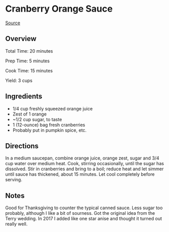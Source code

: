 # Cranberry Orange Sauce

[Source](http://damndelicious.net/2013/11/15/cranberry-orange-sauce/)

## Overview

Total Time: 20 minutes

Prep Time: 5 minutes

Cook Time: 15 minutes

Yield: 3 cups

## Ingredients

- 1/4 cup freshly squeezed orange juice
- Zest of 1 orange
- ~1/2 cup sugar, to taste
- 1 (12-ounce) bag fresh cranberries
- Probably put in pumpkin spice, etc.

## Directions

In a medium saucepan, combine orange juice, orange zest, sugar and 3/4 cup
water over medium heat. Cook, stirring occasionally, until the sugar has
dissolved. Stir in cranberries and bring to a boil; reduce heat and let simmer
until sauce has thickened, about 15 minutes. Let cool completely before
serving.

## Notes

Good for Thanksgiving to counter the typical canned sauce. Less sugar too probably, although I like a bit of sourness. Got the original idea from the Terry wedding. In 2017 I added like one star anise and thought it turned out really well. 
